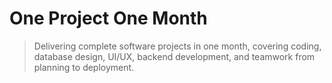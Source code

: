 # One Project One Month

> Delivering complete software projects in one month, covering coding, database design, UI/UX, backend development, and teamwork from planning to deployment.
